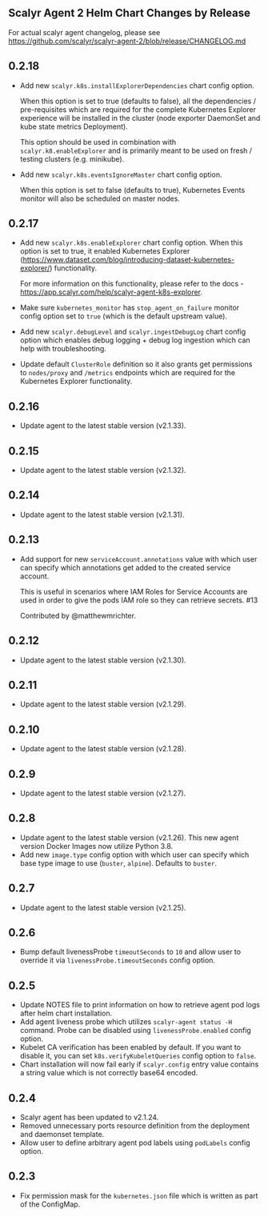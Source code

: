 ## Scalyr Agent 2 Helm Chart Changes by Release

For actual scalyr agent changelog, please see https://github.com/scalyr/scalyr-agent-2/blob/release/CHANGELOG.md

## 0.2.18

- Add new ``scalyr.k8s.installExplorerDependencies`` chart config option.

  When this option is set to true (defaults to false), all the dependencies / pre-requisites which
  are required for the complete Kubernetes Explorer experience will be installed in the cluster
  (node exporter DaemonSet and kube state metrics Deployment).

  This option should be used in combination with ``scalyr.k8.enableExplorer`` and is primarily
  meant to be used on fresh / testing clusters (e.g. minikube).

- Add new ``scalyr.k8s.eventsIgnoreMaster`` chart config option.

  When this option is set to false (defaults to true), Kubernetes Events monitor will also be
  scheduled on master nodes.

## 0.2.17

- Add new ``scalyr.k8s.enableExplorer`` chart config option. When this option is set to true, it
  enabled Kubernetes Explorer (https://www.dataset.com/blog/introducing-dataset-kubernetes-explorer/)
  functionality.

  For more information on this functionality, please refer to the docs - https://app.scalyr.com/help/scalyr-agent-k8s-explorer.

- Make sure ``kubernetes_monitor`` has ``stop_agent_on_failure`` monitor config option set to
  ``true`` (which is the default upstream value).

- Add new ``scalyr.debugLevel`` and ``scalyr.ingestDebugLog`` chart config option which enables
  debug logging + debug log ingestion which can help with troubleshooting.

- Update default ``ClusterRole`` definition so it also grants get permissions to ``nodes/proxy``
  and ``/metrics`` endpoints which are required for the Kubernetes Explorer functionality.

## 0.2.16

- Update agent to the latest stable version (v2.1.33).

## 0.2.15

- Update agent to the latest stable version (v2.1.32).

## 0.2.14

- Update agent to the latest stable version (v2.1.31).

## 0.2.13

- Add support for new ``serviceAccount.annotations`` value with which user can specify which
  annotations get added to the created service account.

  This is useful in scenarios where IAM Roles for Service Accounts are used in order to give
  the pods IAM role so they can retrieve secrets. #13

  Contributed by @matthewmrichter.

## 0.2.12

- Update agent to the latest stable version (v2.1.30).

## 0.2.11

- Update agent to the latest stable version (v2.1.29).

## 0.2.10

- Update agent to the latest stable version (v2.1.28).

## 0.2.9

- Update agent to the latest stable version (v2.1.27).

## 0.2.8

- Update agent to the latest stable version (v2.1.26). This new agent version Docker Images now utilize Python 3.8.
- Add new ``image.type`` config option with which user can specify which base type image to use (``buster``, ``alpine``). Defaults to ``buster``.

## 0.2.7

- Update agent to the latest stable version (v2.1.25).

## 0.2.6

- Bump default livenessProbe ``timeoutSeconds`` to ``10`` and allow user to override it via
  ``livenessProbe.timeoutSeconds`` config option.

## 0.2.5

- Update NOTES file to print information on how to retrieve agent pod logs after helm chart
  installation.
- Add agent liveness probe which utilizes ``scalyr-agent status -H`` command. Probe can be disabled
  using ``livenessProbe.enabled`` config option.
- Kubelet CA verification has been enabled by default. If you want to disable it, you can set
  ``k8s.verifyKubeletQueries`` config option to ``false``.
- Chart installation will now fail early if ``scalyr.config`` entry value contains a string value
  which is not correctly base64 encoded.

## 0.2.4

- Scalyr agent has been updated to v2.1.24.
- Removed unnecessary ports resource definition from the deployment and daemonset template.
- Allow user to define arbitrary agent pod labels using ``podLabels`` config option.

## 0.2.3

- Fix permission mask for the ``kubernetes.json`` file which is written as part of the ConfigMap.
